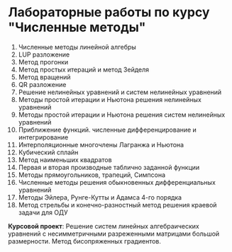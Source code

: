 # Лабораторные работы по курсу "Численные методы"
1. Численные методы линейной алгебры
  1. LUP разложение
  2. Метод прогонки
  3. Метод простых итераций и метод Зейделя 
  4. Метод вращений
  5. QR разложение
2. Решение нелинейных уравнений и систем нелинейных уравнений
  1. Методы простой итерации и Ньютона решения нелинейных уравнений
  2. Методы простой итерации и Ньютона решения систем нелинейных уравнений
3. Приближение функций. численные дифференцирование и интегрирование
  1. Интерполяционные многочлены Лагранжа и Ньютона
  2. Кубический сплайн
  3. Метод наименьших квадратов
  4. Первая и вторая производные таблично заданной функции
  5. Методы прямоугольников, трапеций, Симпсона
4. Численные методы решения обыкновенных дифференциальных уравнений
  1. Методы Эйлера, Рунге-Кутты и Адамса 4-го порядка
  2. Метод стрельбы и конечно-разностный метод решения краевой задачи для ОДУ

**Курсовой проект**:
Решение систем линейных алгебраических уравнений с несимметричными разреженными матрицами большой размерности. Метод бисопряженных градиентов.
